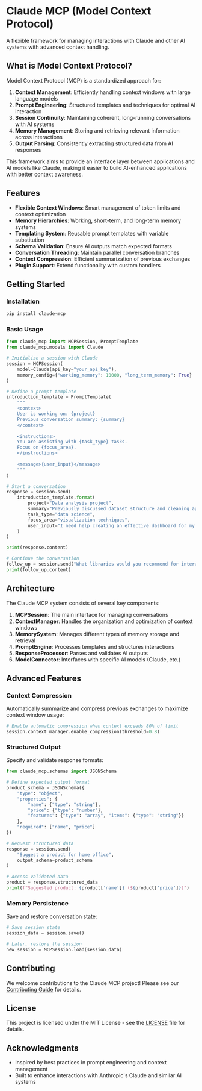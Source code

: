 # Claude MCP (Model Context Protocol)

A flexible framework for managing interactions with Claude and other AI systems with advanced context handling.

## What is Model Context Protocol?

Model Context Protocol (MCP) is a standardized approach for:

1. **Context Management**: Efficiently handling context windows with large language models
2. **Prompt Engineering**: Structured templates and techniques for optimal AI interaction
3. **Session Continuity**: Maintaining coherent, long-running conversations with AI systems
4. **Memory Management**: Storing and retrieving relevant information across interactions
5. **Output Parsing**: Consistently extracting structured data from AI responses

This framework aims to provide an interface layer between applications and AI models like Claude, making it easier to build AI-enhanced applications with better context awareness.

## Features

- **Flexible Context Windows**: Smart management of token limits and context optimization
- **Memory Hierarchies**: Working, short-term, and long-term memory systems
- **Templating System**: Reusable prompt templates with variable substitution
- **Schema Validation**: Ensure AI outputs match expected formats
- **Conversation Threading**: Maintain parallel conversation branches
- **Context Compression**: Efficient summarization of previous exchanges
- **Plugin Support**: Extend functionality with custom handlers

## Getting Started

### Installation

```bash
pip install claude-mcp
```

### Basic Usage

```python
from claude_mcp import MCPSession, PromptTemplate
from claude_mcp.models import Claude

# Initialize a session with Claude
session = MCPSession(
    model=Claude(api_key="your_api_key"),
    memory_config={"working_memory": 10000, "long_term_memory": True}
)

# Define a prompt template
introduction_template = PromptTemplate(
    """
    <context>
    User is working on: {project}
    Previous conversation summary: {summary}
    </context>
    
    <instructions>
    You are assisting with {task_type} tasks.
    Focus on {focus_area}.
    </instructions>
    
    <message>{user_input}</message>
    """
)

# Start a conversation
response = session.send(
    introduction_template.format(
        project="Data analysis project",
        summary="Previously discussed dataset structure and cleaning approach",
        task_type="data science",
        focus_area="visualization techniques",
        user_input="I need help creating an effective dashboard for my sales data"
    )
)

print(response.content)

# Continue the conversation
follow_up = session.send("What libraries would you recommend for interactive charts?")
print(follow_up.content)
```

## Architecture

The Claude MCP system consists of several key components:

1. **MCPSession**: The main interface for managing conversations
2. **ContextManager**: Handles the organization and optimization of context windows
3. **MemorySystem**: Manages different types of memory storage and retrieval
4. **PromptEngine**: Processes templates and structures interactions
5. **ResponseProcessor**: Parses and validates AI outputs
6. **ModelConnector**: Interfaces with specific AI models (Claude, etc.)

## Advanced Features

### Context Compression

Automatically summarize and compress previous exchanges to maximize context window usage:

```python
# Enable automatic compression when context exceeds 80% of limit
session.context_manager.enable_compression(threshold=0.8)
```

### Structured Output

Specify and validate response formats:

```python
from claude_mcp.schemas import JSONSchema

# Define expected output format
product_schema = JSONSchema({
    "type": "object",
    "properties": {
        "name": {"type": "string"},
        "price": {"type": "number"},
        "features": {"type": "array", "items": {"type": "string"}}
    },
    "required": ["name", "price"]
})

# Request structured data
response = session.send(
    "Suggest a product for home office",
    output_schema=product_schema
)

# Access validated data
product = response.structured_data
print(f"Suggested product: {product['name']} (${product['price']})")
```

### Memory Persistence

Save and restore conversation state:

```python
# Save session state
session_data = session.save()

# Later, restore the session
new_session = MCPSession.load(session_data)
```

## Contributing

We welcome contributions to the Claude MCP project! Please see our [Contributing Guide](CONTRIBUTING.md) for details.

## License

This project is licensed under the MIT License - see the [LICENSE](LICENSE) file for details.

## Acknowledgments

- Inspired by best practices in prompt engineering and context management
- Built to enhance interactions with Anthropic's Claude and similar AI systems